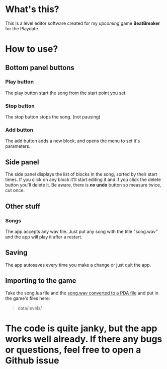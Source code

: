 # What's this?
This is a level editor software created for my *upcoming* game **BeatBreaker** for the Playdate. 

# How to use?
## Bottom panel buttons
### Play button
The play button start the song from the start point you set.
### Stop button
The stop button stops the song. (not pausing)
### Add button
The add button adds a new block, and opens the menu to set it's parameters.
## Side panel
The side panel displays the list of blocks in the song, sorted by their start times. If you click on any block it'll start editing it and if you click the delete button you'll delete it. Be aware, there is ***no* undo** button so measure twice, cut once.
## Other stuff
### Songs
The app accepts any wav file. Just put any song with the title "song.wav" and the app will play it after a restart.
## Saving
The app autosaves every time you make a change or just quit the app.
## Importing to the game
Take the song.lua file and the [song.wav converted to a PDA file](https://ejb.github.io/wav-pda-converter/) and put in the game's files here:
> data/levels/

# **The code is quite janky, but the app works well already. If there any bugs or questions, feel free to open a Github issue**